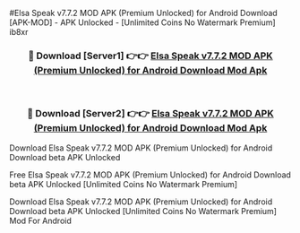 #Elsa Speak v7.7.2 MOD APK (Premium Unlocked) for Android Download [APK-MOD] - APK Unlocked - [Unlimited Coins No Watermark Premium] ib8xr



<div align="center">

<h3>🔴 Download [Server1] 👉👉 <a href="https://momento.my/?title=Elsa_Speak_v7.7.2_MOD_APK_(Premium_Unlocked)_for_Android_Download">Elsa Speak v7.7.2 MOD APK (Premium Unlocked) for Android Download Mod Apk</a></h3><br>

<h3>🔴 Download [Server2] 👉👉 <a href="https://momento.my/?title=Elsa_Speak_v7.7.2_MOD_APK_(Premium_Unlocked)_for_Android_Download">Elsa Speak v7.7.2 MOD APK (Premium Unlocked) for Android Download Mod Apk</a></h3>
</div>



Download Elsa Speak v7.7.2 MOD APK (Premium Unlocked) for Android Download beta APK Unlocked

Free Elsa Speak v7.7.2 MOD APK (Premium Unlocked) for Android Download beta APK Unlocked [Unlimited Coins No Watermark Premium]

Download Elsa Speak v7.7.2 MOD APK (Premium Unlocked) for Android Download beta APK Unlocked [Unlimited Coins No Watermark Premium] Mod For Android
